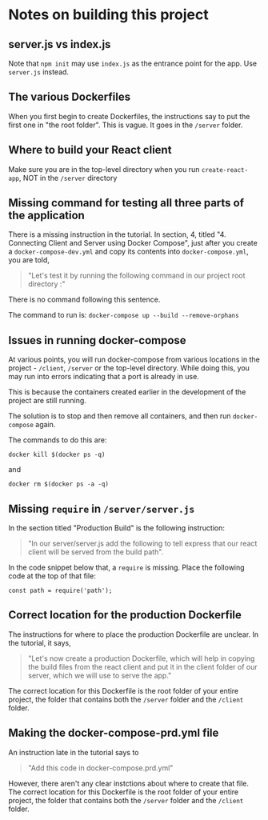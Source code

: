 # Notes on building this project

## server.js vs index.js
Note that ```npm init``` may use ```index.js``` as the entrance point for the app. Use ```server.js``` instead.

## The various Dockerfiles
When you first begin to create Dockerfiles, the instructions say to put the first one in "the root folder". This is vague. It goes in the ```/server``` folder.

## Where to build your React client
Make sure you are in the top-level directory when you run ```create-react-app```, NOT in the ```/server``` directory

## Missing command for testing all three parts of the application
There is a missing instruction in the tutorial. In section, 4, titled "4. Connecting Client and Server using Docker Compose", just after you create a ```docker-compose-dev.yml``` and copy its contents into ```docker-compose.yml```, you are told, 
>"Let's test it by running the following command in our project root directory :" 

There is no command following this sentence.

The command to run is: ```docker-compose up --build --remove-orphans```

## Issues in running docker-compose
At various points, you will run docker-compose from  various locations in the project - ```/client```, ```/server``` or the top-level directory. While doing this, you may run into errors indicating that a port is already in use. 

This is because the containers created earlier in the development of the project are still running.

The solution is to stop and then remove all containers, and then run ```docker-compose``` again.

The commands to do this are:

```docker kill $(docker ps -q)```

and 

```docker rm $(docker ps -a -q)```

## Missing ```require``` in ```/server/server.js```
In the section titled "Production Build" is the following instruction: 
>"In our server/server.js add the following to tell express that our react client will be served from the build path".

In the code snippet below that, a ```require``` is missing. Place the following code at the top of that file:

```const path = require('path');```

## Correct location for the production Dockerfile
The instructions for where to place the production Dockerfile are unclear. In the tutorial, it says, 
>"Let's now create a production Dockerfile, which will help in copying the build files from the react client and put it in the client folder of our server, which we will use to serve the app."

The correct location for this Dockerfile is the root folder of your entire project, the folder that contains both the ```/server``` folder and the ```/client``` folder.

## Making the docker-compose-prd.yml file
An instruction late in the tutorial says to 
>"Add this code in docker-compose.prd.yml"

 However, there aren't any clear instctions about where to create that file. The correct location for this Dockerfile is the root folder of your entire project, the folder that contains both the ```/server``` folder and the ```/client``` folder.